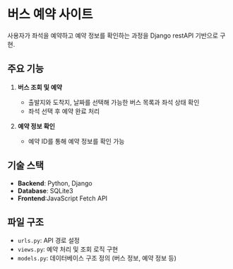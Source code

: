 # 버스 예약 사이트
사용자가 좌석을 예약하고 예약 정보를 확인하는 과정을 Django restAPI 기반으로 구현.

## 주요 기능  
1. **버스 조회 및 예약**  
   - 출발지와 도착지, 날짜를 선택해 가능한 버스 목록과 좌석 상태 확인 
   - 좌석 선택 후 예약 완료 처리

2. **예약 정보 확인**  
   - 예약 ID를 통해 예약 정보를 확인 가능

## 기술 스택  
- **Backend**: Python, Django  
- **Database**: SQLite3  
- **Frontend**:JavaScript Fetch API

## 파일 구조  
- `urls.py`: API 경로 설정
- `views.py`: 예약 처리 및 조회 로직 구현
- `models.py`: 데이터베이스 구조 정의 (버스 정보, 예약 정보 등)
